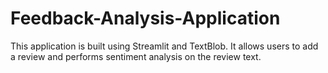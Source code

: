 # Feedback-Analysis-Application
This application is built using Streamlit and TextBlob. It allows users to add a review and performs sentiment analysis on the review text.
